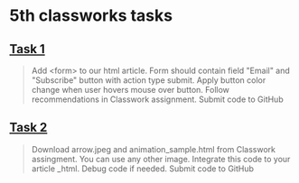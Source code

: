 # 5th classworks tasks

## [Task 1](https://github.com/OrakomoRi/_html_workshop/commit/df7420af488a1c88431474d0113e475fc5335be3)
> Add \<form> to our html article. Form should contain field "Email" and "Subscribe" button with action type submit. Apply button color change when user hovers mouse over button. Follow recommendations in Classwork assignment. Submit code to GitHub

## [Task 2]()
> Download arrow.jpeg and animation_sample.html from Classwork assingment. You can use any other image. Integrate this code to your article _html. Debug code if needed. Submit code to GitHub
